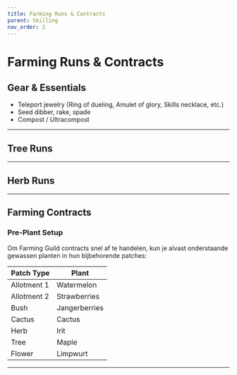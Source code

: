 ```yaml
---
title: Farming Runs & Contracts
parent: Skilling
nav_order: 2
---
```


# Farming Runs & Contracts

## Gear & Essentials

- Teleport jewelry (Ring of dueling, Amulet of glory, Skills necklace, etc.)  
- Seed dibber, rake, spade  
- Compost / Ultracompost  

---

## Tree Runs



---

## Herb Runs



---

## Farming Contracts

### Pre-Plant Setup

Om Farming Guild contracts snel af te handelen, kun je alvast onderstaande gewassen planten in hun bijbehorende patches:

| Patch Type   | Plant        |
|--------------|--------------|
| Allotment 1  | Watermelon   |
| Allotment 2  | Strawberries |
| Bush         | Jangerberries|
| Cactus       | Cactus       |
| Herb         | Irit         |
| Tree         | Maple        |
| Flower       | Limpwurt     |



---

